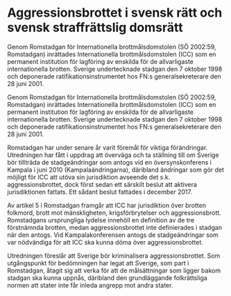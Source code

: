 # Aggressionsbrottet i svensk rätt och svensk straffrättslig domsrätt

Genom Romstadgan för Internationella brottmålsdomstolen (SÖ 2002:59, Romstadgan) inrättades Internationella brottmålsdomstolen (ICC) som en permanent institution för lagföring av enskilda för de allvarligaste internationella brotten. Sverige undertecknade stadgan den 7 oktober 1998 och deponerade ratifikationsinstrumentet hos FN:s generalsekreterare den 28 juni 2001.

Genom Romstadgan för Internationella brottmålsdomstolen (SÖ 2002:59, Romstadgan) inrättades Internationella brottmålsdomstolen (ICC) som en permanent institution för lagföring av enskilda för de allvarligaste internationella brotten. Sverige undertecknade stadgan den 7 oktober 1998 och deponerade ratifikationsinstrumentet hos FN:s generalsekreterare den 28 juni 2001.

Romstadgan har under senare år varit föremål för viktiga förändringar. Utredningen har fått i uppdrag att överväga och ta ställning till om Sverige bör tillträda de stadgeändringar som antogs vid en översynskonferens i Kampala i juni 2010 (Kampalaändringarna), däribland ändringar som gör det möjligt för ICC att utöva sin jurisdiktion avseende det s.k. aggressionsbrottet, dock först sedan ett särskilt beslut att aktivera jurisdiktionen fattats. Ett sådant beslut fattades i december 2017.

Av artikel 5 i Romstadgan framgår att ICC har jurisdiktion över brotten folkmord, brott mot mänskligheten, krigsförbrytelser och aggressionsbrott. Romstadgans ursprungliga lydelse innehöll en definition av de tre förstnämnda brotten, medan aggressionsbrottet inte definierades i stadgan när den antogs. Vid Kampalakonferensen antogs de stadgeändringar som var nödvändiga för att ICC ska kunna döma över aggressionsbrottet.

Utredningen föreslår att Sverige bör kriminalisera aggressionsbrottet. Som utgångspunkt för bedömningen har legat att Sverige, som part i Romstadgan, åtagit sig att verka för att de målsättningar som ligger bakom stadgan ska kunna uppnås, däribland den grundläggande folkrättsliga normen att stater inte får inleda angrepp mot andra stater.
